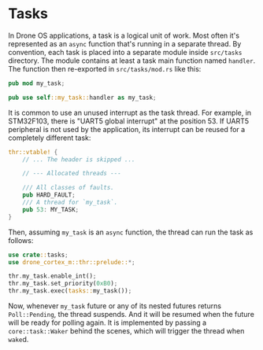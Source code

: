 # Tasks

In Drone OS applications, a task is a logical unit of work. Most often it's
represented as an `async` function that's running in a separate thread. By
convention, each task is placed into a separate module inside `src/tasks`
directory. The module contains at least a task main function named
`handler`. The function then re-exported in `src/tasks/mod.rs` like this:

```rust
pub mod my_task;

pub use self::my_task::handler as my_task;
```

It is common to use an unused interrupt as the task thread. For example, in
STM32F103, there is "UART5 global interrupt" at the position 53. If UART5
peripheral is not used by the application, its interrupt can be reused for a
completely different task:

```rust
thr::vtable! {
    // ... The header is skipped ...

    // --- Allocated threads ---

    /// All classes of faults.
    pub HARD_FAULT;
    /// A thread for `my_task`.
    pub 53: MY_TASK;
}
```

Then, assuming `my_task` is an `async` function, the thread can run the task as
follows:

```rust
use crate::tasks;
use drone_cortex_m::thr::prelude::*;

thr.my_task.enable_int();
thr.my_task.set_priority(0xB0);
thr.my_task.exec(tasks::my_task());
```

Now, whenever `my_task` future or any of its nested futures returns
`Poll::Pending`, the thread suspends. And it will be resumed when the future
will be ready for polling again. It is implemented by passing a
`core::task::Waker` behind the scenes, which will trigger the thread when
`wake`d.
